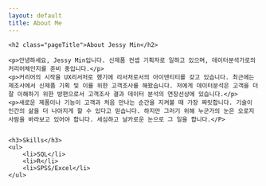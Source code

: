 ```yaml
---
layout: default
title: About Me
---
```


<div class="post">
	
	<h2 class="pageTitle">About Jessy Min</h2>

	<p>안녕하세요, Jessy Min입니다. 신제품 컨셉 기획자로 일하고 있으며, 데이터분석가로의 커리어체인지를 준비 중입니다.</p>
	<p>커리어의 시작을 UX리서처로 했기에 리서처로서의 아이덴티티를 갖고 있습니다. 최근에는 제조사에서 신제품 기획 및 이를 위한 고객조사를 해왔습니다. 저에게 데이터분석은 고객을 더 잘 이해하기 위한 방편으로서 고객조사 결과 데이터 분석의 연장선상에 있습니다.</p>
	<p>새로운 제품이나 기능이 고객과 처음 만나는 순간을 지켜볼 때 가장 짜릿합니다. 기술이 인간의 삶을 더 나아지게 할 수 있다고 믿습니다. 하지만 그러기 위해 누군가의 눈은 오로지 사람을 바라보고 있어야 합니다. 세심하고 날카로운 눈으로 그 일을 합니다.</P>
	
	
	<h3>Skills</h3>
	<ul>
		<li>SQL</li>
		<li>R</li>
		<li>SPSS/Excel</li>
  	</ul>
</div>
